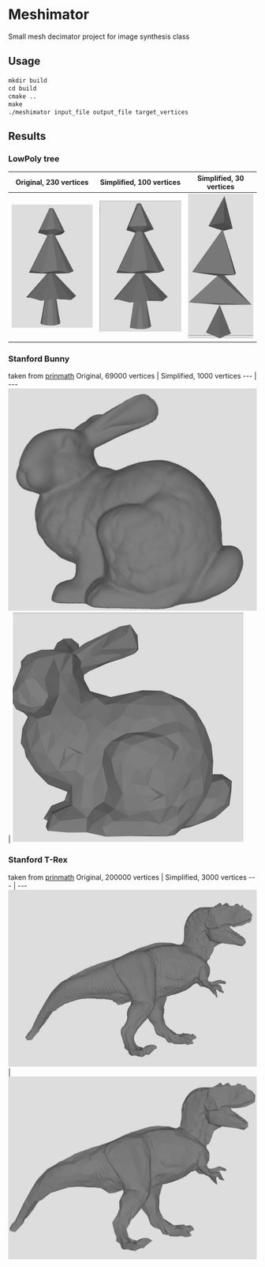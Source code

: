 Meshimator
==========

Small mesh decimator project for image synthesis class

## Usage

```
mkdir build
cd build
cmake ..
make
./meshimator input_file output_file target_vertices
```

## Results

### LowPoly tree
Original, 230 vertices | Simplified, 100 vertices | Simplified, 30 vertices
--- | --- | ---
![](results/tree_original.png) | ![](results/tree_res1.png) | ![](results/tree_res2.png)

### Stanford Bunny
taken from [prinmath](https://www.prinmath.com/csci5229/OBJ/index.html)
Original, 69000 vertices | Simplified, 1000 vertices
--- | ---
![](results/rabbit_original.png) | ![](results/rabbit_res.png)

### Stanford T-Rex
taken from [prinmath](https://www.prinmath.com/csci5229/OBJ/index.html)
Original, 200000 vertices | Simplified, 3000 vertices
--- | ---
![](results/trex_original.png) | ![](results/trex_res.png)
